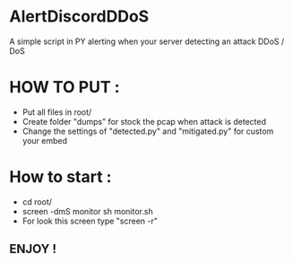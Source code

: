 # AlertDiscordDDoS
A simple script in PY alerting when your server detecting an attack DDoS / DoS 



# HOW TO PUT : 

- Put all files in root/
- Create folder "dumps" for stock the pcap when attack is detected
- Change the settings of "detected.py" and "mitigated.py" for custom your embed

# How to start :

- cd root/
- screen -dmS monitor sh monitor.sh
- For look this screen type "screen -r"

## ENJOY ! 
